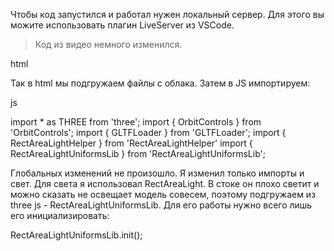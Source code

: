 

Чтобы код запустился и работал нужен локальный сервер. Для этого вы можите использовать плагин LiveServer из VSCode. 

> Код из видео немного изменился.

html
 <script type="importmap">
        {
            "imports": {
                "three": "https://unpkg.com/three@0.139.0/build/three.module.js",
                "OrbitControls": "https://unpkg.com/three@0.139.0/examples/jsm/controls/OrbitControls.js",
                "GLTFLoader": "https://unpkg.com/three@0.139.0/examples/jsm/loaders/GLTFLoader.js",
                "RectAreaLightHelper": "https://unpkg.com/three@0.139.0/examples/jsm/helpers/RectAreaLightHelper.js",
                "RectAreaLightUniformsLib": "https://unpkg.com/three@0.139.0/examples/jsm/lights/RectAreaLightUniformsLib.js"
            }
        }
    </script>

Так в html мы подгружаем файлы с облака. Затем в JS импортируем:

js

import * as THREE from 'three';
import { OrbitControls } from 'OrbitControls';
import { GLTFLoader } from 'GLTFLoader';
import { RectAreaLightHelper } from 'RectAreaLightHelper'
import { RectAreaLightUniformsLib } from 'RectAreaLightUniformsLib';

Глобальных изменений не произошло. Я изменил только импорты и свет. Для света я использовал RectAreaLight. В стоке он плохо светит и можно сказать не освещает модель совесем, поэтому подгружаем из three js - RectAreaLightUniformsLib. Для его работы нужно всего лишь его инициализировать:

RectAreaLightUniformsLib.init();


 
 
